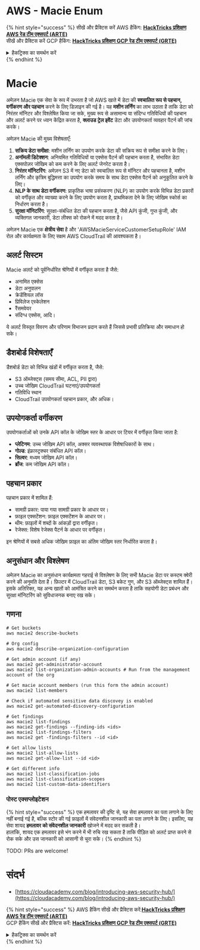 # AWS - Macie Enum

{% hint style="success" %}
सीखें और प्रैक्टिस करें AWS हैकिंग: <img src="/.gitbook/assets/image.png" alt="" data-size="line">[**HackTricks प्रशिक्षण AWS रेड टीम एक्सपर्ट (ARTE)**](https://training.hacktricks.xyz/courses/arte)<img src="/.gitbook/assets/image.png" alt="" data-size="line">\
सीखें और प्रैक्टिस करें GCP हैकिंग: <img src="/.gitbook/assets/image (2).png" alt="" data-size="line">[**HackTricks प्रशिक्षण GCP रेड टीम एक्सपर्ट (GRTE)**<img src="/.gitbook/assets/image (2).png" alt="" data-size="line">](https://training.hacktricks.xyz/courses/grte)

<details>

<summary>हैकट्रिक्स का समर्थन करें</summary>

* [**सदस्यता योजनाएं**](https://github.com/sponsors/carlospolop) की जाँच करें!
* **शामिल हों** 💬 [**डिस्कॉर्ड समूह**](https://discord.gg/hRep4RUj7f) या [**टेलीग्राम समूह**](https://t.me/peass) या हमें **ट्विटर** 🐦 [**@hacktricks\_live**](https://twitter.com/hacktricks\_live)** पर फॉलो** करें।
* **हैकिंग ट्रिक्स साझा करें** [**HackTricks**](https://github.com/carlospolop/hacktricks) और [**HackTricks Cloud**](https://github.com/carlospolop/hacktricks-cloud) github रेपो में PR जमा करके।

</details>
{% endhint %}

# Macie

अमेज़न Macie एक सेवा के रूप में उभरता है जो AWS खाते में डेटा की **स्वचालित रूप से पहचान, वर्गीकरण और पहचान** करने के लिए डिज़ाइन की गई है। यह **मशीन लर्निंग** का लाभ उठाता है ताकि डेटा को निरंतर मॉनिटर और विश्लेषित किया जा सके, मुख्य रूप से असामान्य या संदिग्ध गतिविधियों की पहचान और अलर्ट करने पर ध्यान केंद्रित करता है, **क्लाउड ट्रेल इवेंट** डेटा और उपयोगकर्ता व्यवहार पैटर्न की जांच करके।

अमेज़न Macie की मुख्य विशेषताएँ:

1. **सक्रिय डेटा समीक्षा**: मशीन लर्निंग का उपयोग करके डेटा की सक्रिय रूप से समीक्षा करने के लिए।
2. **अनॉमली डिटेक्शन**: अनियमित गतिविधियों या एक्सेस पैटर्न की पहचान करता है, संभावित डेटा एक्सपोज़र जोखिम को कम करने के लिए अलर्ट जेनरेट करता है।
3. **निरंतर मॉनिटरिंग**: अमेज़न S3 में नए डेटा को स्वचालित रूप से मॉनिटर और पहचानता है, मशीन लर्निंग और कृत्रिम बुद्धिमत्ता का उपयोग करके समय के साथ डेटा एक्सेस पैटर्न को अनुकूलित करने के लिए।
4. **NLP के साथ डेटा वर्गीकरण**: प्राकृतिक भाषा प्रसंस्करण (NLP) का उपयोग करके विभिन्न डेटा प्रकारों को वर्गीकृत और व्याख्या करने के लिए उपयोग करता है, प्राथमिकता देने के लिए जोखिम स्कोर्स का निर्धारण करता है।
5. **सुरक्षा मॉनिटरिंग**: सुरक्षा-संबंधित डेटा की पहचान करता है, जैसे API कुंजी, गुप्त कुंजी, और व्यक्तिगत जानकारी, डेटा लीक्स को रोकने में मदद करता है।

अमेज़न Macie एक **क्षेत्रीय सेवा** है और 'AWSMacieServiceCustomerSetupRole' IAM रोल और कार्यक्षमता के लिए सक्षम AWS CloudTrail की आवश्यकता है।

## अलर्ट सिस्टम

Macie अलर्ट को पूर्वनिर्धारित श्रेणियों में वर्गीकृत करता है जैसे:

- अनामित एक्सेस
- डेटा अनुपालन
- क्रेडेंशियल लॉस
- प्रिविलेज एस्केलेशन
- रैंसमवेयर
- संदिग्ध एक्सेस, आदि।

ये अलर्ट विस्तृत विवरण और परिणाम विभाजन प्रदान करते हैं जिससे प्रभावी प्रतिक्रिया और समाधान हो सके।

## डैशबोर्ड विशेषताएँ

डैशबोर्ड डेटा को विभिन्न खंडों में वर्गीकृत करता है, जैसे:

- S3 ऑब्जेक्ट्स (समय सीमा, ACL, PII द्वारा)
- उच्च जोखिम CloudTrail घटनाएं/उपयोगकर्ता
- गतिविधि स्थान
- CloudTrail उपयोगकर्ता पहचान प्रकार, और अधिक।

## उपयोगकर्ता वर्गीकरण

उपयोगकर्ताओं को उनके API कॉल के जोखिम स्तर के आधार पर टियर में वर्गीकृत किया जाता है:

- **प्लेटिनम**: उच्च जोखिम API कॉल, अक्सर व्यवस्थापक विशेषाधिकारों के साथ।
- **गोल्ड**: इंफ्रास्ट्रक्चर संबंधित API कॉल।
- **सिल्वर**: मध्यम जोखिम API कॉल।
- **ब्रॉंज**: कम जोखिम API कॉल।

## पहचान प्रकार

पहचान प्रकार में शामिल हैं:

- सामग्री प्रकार: पाया गया सामग्री प्रकार के आधार पर।
- फ़ाइल एक्सटेंशन: फ़ाइल एक्सटेंशन के आधार पर।
- थीम: फ़ाइलों में शब्दों के आंकड़ों द्वारा वर्गीकृत।
- रेजेक्स: विशेष रेजेक्स पैटर्न के आधार पर वर्गीकृत।

इन श्रेणियों में सबसे अधिक जोखिम फ़ाइल का अंतिम जोखिम स्तर निर्धारित करता है।

## अनुसंधान और विश्लेषण

अमेज़न Macie का अनुसंधान कार्यक्षमता गहराई से विश्लेषण के लिए सभी Macie डेटा पर कस्टम क्वेरी करने की अनुमति देता है। फ़िल्टर में CloudTrail डेटा, S3 बकेट गुण, और S3 ऑब्जेक्ट्स शामिल हैं। इसके अतिरिक्त, यह अन्य खातों को आमंत्रित करने का समर्थन करता है ताकि सहयोगी डेटा प्रबंधन और सुरक्षा मॉनिटरिंग को सुविधाजनक बनाए रख सके।

## गणना
```
# Get buckets
aws macie2 describe-buckets

# Org config
aws macie2 describe-organization-configuration

# Get admin account (if any)
aws macie2 get-administrator-account
aws macie2 list-organization-admin-accounts # Run from the management account of the org

# Get macie account members (run this form the admin account)
aws macie2 list-members

# Check if automated sensitive data discovey is enabled
aws macie2 get-automated-discovery-configuration

# Get findings
aws macie2 list-findings
aws macie2 get-findings --finding-ids <ids>
aws macie2 list-findings-filters
aws macie2 get -findings-filters --id <id>

# Get allow lists
aws macie2 list-allow-lists
aws macie2 get-allow-list --id <id>

# Get different info
aws macie2 list-classification-jobs
aws macie2 list-classification-scopes
aws macie2 list-custom-data-identifiers
```
### पोस्ट एक्सप्लोइटेशन

{% hint style="success" %}
एक हमलावर की दृष्टि से, यह सेवा हमलावर का पता लगाने के लिए नहीं बनाई गई है, बल्कि स्टोर की गई फ़ाइलों में संवेदनशील जानकारी का पता लगाने के लिए। इसलिए, यह सेवा शायद **हमलावर को संवेदनशील जानकारी** खोजने में मदद कर सकती है।\
हालांकि, शायद एक हमलावर इसे भंग करने में भी रुचि रख सकता है ताकि पीड़ित को अलर्ट प्राप्त करने से रोक सके और उस जानकारी को आसानी से चुरा सके।
{% endhint %}

TODO: PRs are welcome!

# संदर्भ
* [https://cloudacademy.com/blog/introducing-aws-security-hub/](https://cloudacademy.com/blog/introducing-aws-security-hub/)

{% hint style="success" %}
AWS हैकिंग सीखें और प्रैक्टिस करें:<img src="/.gitbook/assets/image.png" alt="" data-size="line">[**HackTricks प्रशिक्षण AWS रेड टीम एक्सपर्ट (ARTE)**](https://training.hacktricks.xyz/courses/arte)<img src="/.gitbook/assets/image.png" alt="" data-size="line">\
GCP हैकिंग सीखें और प्रैक्टिस करें: <img src="/.gitbook/assets/image (2).png" alt="" data-size="line">[**HackTricks प्रशिक्षण GCP रेड टीम एक्सपर्ट (GRTE)**<img src="/.gitbook/assets/image (2).png" alt="" data-size="line">](https://training.hacktricks.xyz/courses/grte)

<details>

<summary>हैकट्रिक्स का समर्थन करें</summary>

* [**सब्सक्रिप्शन योजनाएँ**](https://github.com/sponsors/carlospolop) की जाँच करें!
* **शामिल हों** 💬 [**डिस्कॉर्ड समूह**](https://discord.gg/hRep4RUj7f) या [**टेलीग्राम समूह**](https://t.me/peass) और **ट्विटर** 🐦 पर हमें **फॉलो** करें [**@hacktricks\_live**](https://twitter.com/hacktricks\_live)**.**
* **हैकिंग ट्रिक्स साझा करें PRs सबमिट करके** [**HackTricks**](https://github.com/carlospolop/hacktricks) और [**HackTricks Cloud**](https://github.com/carlospolop/hacktricks-cloud) github रेपो में।

</details>
{% endhint %}

